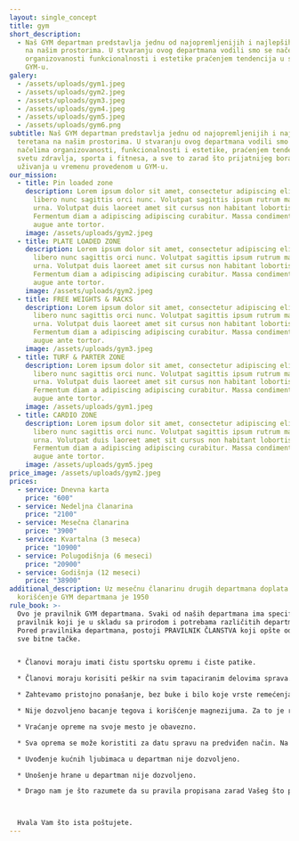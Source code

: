 ```yaml
---
layout: single_concept
title: gym
short_description:
  - Naš GYM departman predstavlja jednu od najopremljenijih i najlepših teretana
    na našim prostorima. U stvaranju ovog departmana vodili smo se načelima
    organizovanosti funkcionalnosti i estetike praćenjem tendencija u svetu zdravlja sporta i fitnesa a sve to zarad što prijatnijeg boravka i uživanja u vremenu provedenom u
    GYM-u.
galery:
  - /assets/uploads/gym1.jpeg
  - /assets/uploads/gym2.jpeg
  - /assets/uploads/gym3.jpeg
  - /assets/uploads/gym4.jpeg
  - /assets/uploads/gym5.jpeg
  - /assets/uploads/gym6.png
subtitle: Naš GYM departman predstavlja jednu od najopremljenijih i najlepših
  teretana na našim prostorima. U stvaranju ovog departmana vodili smo se
  načelima organizovanosti, funkcionalnosti i estetike, praćenjem tendencija u
  svetu zdravlja, sporta i fitnesa, a sve to zarad što prijatnijeg boravka i
  uživanja u vremenu provedenom u GYM-u.
our_mission:
  - title: Pin loaded zone
    description: Lorem ipsum dolor sit amet, consectetur adipiscing elit. Diam, elit
      libero nunc sagittis orci nunc. Volutpat sagittis ipsum rutrum mauris,
      urna. Volutpat duis laoreet amet sit cursus non habitant lobortis.
      Fermentum diam a adipiscing adipiscing curabitur. Massa condimentum purus
      augue ante tortor.
    image: /assets/uploads/gym2.jpeg
  - title: PLATE LOADED ZONE
    description: Lorem ipsum dolor sit amet, consectetur adipiscing elit. Diam, elit
      libero nunc sagittis orci nunc. Volutpat sagittis ipsum rutrum mauris,
      urna. Volutpat duis laoreet amet sit cursus non habitant lobortis.
      Fermentum diam a adipiscing adipiscing curabitur. Massa condimentum purus
      augue ante tortor.
    image: /assets/uploads/gym2.jpeg
  - title: FREE WEIGHTS & RACKS
    description: Lorem ipsum dolor sit amet, consectetur adipiscing elit. Diam, elit
      libero nunc sagittis orci nunc. Volutpat sagittis ipsum rutrum mauris,
      urna. Volutpat duis laoreet amet sit cursus non habitant lobortis.
      Fermentum diam a adipiscing adipiscing curabitur. Massa condimentum purus
      augue ante tortor.
    image: /assets/uploads/gym3.jpeg
  - title: TURF & PARTER ZONE
    description: Lorem ipsum dolor sit amet, consectetur adipiscing elit. Diam, elit
      libero nunc sagittis orci nunc. Volutpat sagittis ipsum rutrum mauris,
      urna. Volutpat duis laoreet amet sit cursus non habitant lobortis.
      Fermentum diam a adipiscing adipiscing curabitur. Massa condimentum purus
      augue ante tortor.
    image: /assets/uploads/gym1.jpeg
  - title: CARDIO ZONE
    description: Lorem ipsum dolor sit amet, consectetur adipiscing elit. Diam, elit
      libero nunc sagittis orci nunc. Volutpat sagittis ipsum rutrum mauris,
      urna. Volutpat duis laoreet amet sit cursus non habitant lobortis.
      Fermentum diam a adipiscing adipiscing curabitur. Massa condimentum purus
      augue ante tortor.
    image: /assets/uploads/gym5.jpeg
price_image: /assets/uploads/gym2.jpeg
prices:
  - service: Dnevna karta
    price: "600"
  - service: Nedeljna članarina
    price: "2100"
  - service: Mesečna članarina
    price: "3900"
  - service: Kvartalna (3 meseca)
    price: "10900"
  - service: Polugodišnja (6 meseci)
    price: "20900"
  - service: Godišnja (12 meseci)
    price: "38900"
additional_description: Uz mesečnu članarinu drugih departmana doplata za
  korišćenje GYM departmana je 1950
rule_book: >-
  Ovo je pravilnik GYM departmana. Svaki od naših departmana ima specifičan
  pravilnik koji je u skladu sa prirodom i potrebama različitih departmana.
  Pored pravilnika departmana, postoji PRAVILNIK ČLANSTVA koji opšte određuje
  sve bitne tačke.


  * Članovi moraju imati čistu sportsku opremu i čiste patike.

  * Članovi moraju korisiti peškir na svim tapaciranim delovima sprava. Ukoliko ste zaboravili svoj, na našoj recepciji možete kupiti ili iznajmiti čist peškir.

  * Zahtevamo pristojno ponašanje, bez buke i bilo koje vrste remećenja drugih članova.

  * Nije dozvoljeno bacanje tegova i korišćenje magnezijuma. Za to je rezervisan departman.

  * Vraćanje opreme na svoje mesto je obavezno.

  * Sva oprema se može koristiti za datu spravu na predviđen način. Na svakoj spravi postoji slikoviti prikaz, a ukoliko vam je potrebna dodatna instrukcija naši treneri će vam rado pojasniti.

  * Uvođenje kućnih ljubimaca u departman nije dozvoljeno.

  * Unošenje hrane u departman nije dozvoljeno.

  * Drago nam je što razumete da su pravila propisana zarad Vašeg što prijatnijeg boravka kao i kvalitetnije usluge.



  Hvala Vam što ista poštujete.
---
```

